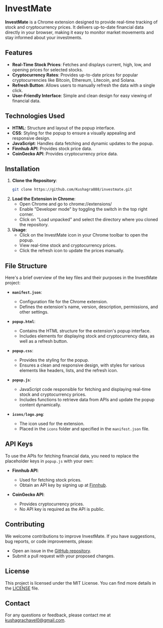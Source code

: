 # InvestMate

**InvestMate** is a Chrome extension designed to provide real-time tracking of stock and cryptocurrency prices. It delivers up-to-date financial data directly in your browser, making it easy to monitor market movements and stay informed about your investments.

## Features

- **Real-Time Stock Prices**: Fetches and displays current, high, low, and opening prices for selected stocks.
- **Cryptocurrency Rates**: Provides up-to-date prices for popular cryptocurrencies like Bitcoin, Ethereum, Litecoin, and Solana.
- **Refresh Button**: Allows users to manually refresh the data with a single click.
- **User-Friendly Interface**: Simple and clean design for easy viewing of financial data.

## Technologies Used

- **HTML**: Structure and layout of the popup interface.
- **CSS**: Styling for the popup to ensure a visually appealing and responsive design.
- **JavaScript**: Handles data fetching and dynamic updates to the popup.
- **Finnhub API**: Provides stock price data.
- **CoinGecko API**: Provides cryptocurrency price data.

## Installation

1. **Clone the Repository**:
   ```bash
   git clone https://github.com/Kushagra888/investmate.git
2. **Load the Extension in Chrome**:
   - Open Chrome and go to chrome://extensions/
   - Enable "Developer mode" by toggling the switch in the top right corner.
   - Click on "Load unpacked" and select the directory where you cloned the repository.
3. **Usage**:
   - Click on the InvestMate icon in your Chrome toolbar to open the popup.
   - View real-time stock and cryptocurrency prices.
   - Click the refresh icon to update the prices manually.



## File Structure

Here's a brief overview of the key files and their purposes in the InvestMate project:

- **`manifest.json`**: 
  - Configuration file for the Chrome extension.
  - Defines the extension's name, version, description, permissions, and other settings.
  
- **`popup.html`**: 
  - Contains the HTML structure for the extension's popup interface.
  - Includes elements for displaying stock and cryptocurrency data, as well as a refresh button.

- **`popup.css`**: 
  - Provides the styling for the popup.
  - Ensures a clean and responsive design, with styles for various elements like headers, lists, and the refresh icon.

- **`popup.js`**: 
  - JavaScript code responsible for fetching and displaying real-time stock and cryptocurrency prices.
  - Includes functions to retrieve data from APIs and update the popup content dynamically.
  
- **`icons/logo.png`**: 
  - The icon used for the extension.
  - Placed in the `icons` folder and specified in the `manifest.json` file.

## API Keys

To use the APIs for fetching financial data, you need to replace the placeholder keys in `popup.js` with your own:

- **Finnhub API**:
  - Used for fetching stock prices.
  - Obtain an API key by signing up at [Finnhub](https://finnhub.io/).

- **CoinGecko API**:
  - Provides cryptocurrency prices.
  - No API key is required as the API is public.

## Contributing

We welcome contributions to improve InvestMate. If you have suggestions, bug reports, or code improvements, please:

- Open an issue in the [GitHub repository](https://github.com/Kushagra888/investmate/issues).
- Submit a pull request with your proposed changes.

## License

This project is licensed under the MIT License. You can find more details in the [LICENSE](LICENSE) file.

## Contact

For any questions or feedback, please contact me at [kushagrachavel0@gmail.com](mailto:kushagrachavel0@gmail.com).


